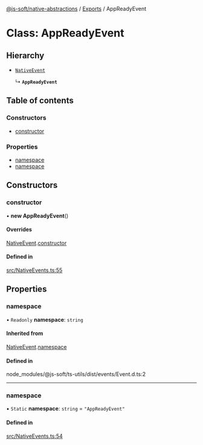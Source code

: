 [@js-soft/native-abstractions](../README.md) / [Exports](../modules.md) / AppReadyEvent

# Class: AppReadyEvent

## Hierarchy

- [`NativeEvent`](NativeEvent.md)

  ↳ **`AppReadyEvent`**

## Table of contents

### Constructors

- [constructor](AppReadyEvent.md#constructor)

### Properties

- [namespace](AppReadyEvent.md#namespace)
- [namespace](AppReadyEvent.md#namespace)

## Constructors

### constructor

• **new AppReadyEvent**()

#### Overrides

[NativeEvent](NativeEvent.md).[constructor](NativeEvent.md#constructor)

#### Defined in

[src/NativeEvents.ts:55](https://github.com/js-soft/ts-native-access/blob/c428889/packages/abstractions/src/NativeEvents.ts#L55)

## Properties

### namespace

• `Readonly` **namespace**: `string`

#### Inherited from

[NativeEvent](NativeEvent.md).[namespace](NativeEvent.md#namespace)

#### Defined in

node_modules/@js-soft/ts-utils/dist/events/Event.d.ts:2

___

### namespace

▪ `Static` **namespace**: `string` = `"AppReadyEvent"`

#### Defined in

[src/NativeEvents.ts:54](https://github.com/js-soft/ts-native-access/blob/c428889/packages/abstractions/src/NativeEvents.ts#L54)
